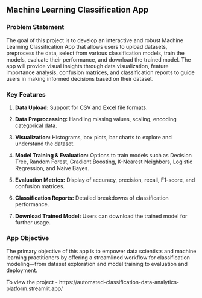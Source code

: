 <h2>Machine Learning Classification App</h2>

<p>
  <h3> Problem Statement</h3>

The goal of this project is to develop an interactive and robust Machine Learning Classification App that allows users to upload datasets, preprocess the data, select from various classification models, train the models, evaluate their performance, and download the trained model. The app will provide visual insights through data visualization, feature importance analysis, confusion matrices, and classification reports to guide users in making informed decisions based on their dataset.


<h3> Key Features </h3>


1) <b>Data Upload:</b> Support for CSV and Excel file formats.
   
2) <b>Data Preprocessing:</b> Handling missing values, scaling, encoding categorical data.
   
3) <b>Visualization:</b> Histograms, box plots, bar charts to explore and understand the dataset.
 
4) <b>Model Training & Evaluation:</b> Options to train models such as Decision Tree, Random Forest, Gradient Boosting, K-Nearest Neighbors, Logistic Regression, and Naive Bayes.
   
5) <b>Evaluation Metrics:</b> Display of accuracy, precision, recall, F1-score, and confusion matrices.
   
6) <b>Classification Reports:</b> Detailed breakdowns of classification performance.

7) <b>Download Trained Model:</b> Users can download the trained model for further usage.


<h3>App Objective</h3>

The primary objective of this app is to empower data scientists and machine learning practitioners by offering a streamlined workflow for classification modeling—from dataset exploration and model training to evaluation and deployment.

<p> To view the project - https://automated-classification-data-analytics-platform.streamlit.app/ </p>


</p>
